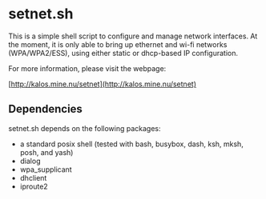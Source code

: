 # setnet.sh #

This is a simple shell script to configure and manage network
interfaces. At the moment, it is only able to bring up ethernet and
wi-fi networks (WPA/WPA2/ESS), using either static or dhcp-based IP
configuration.

For more information, please visit the webpage:

[http://kalos.mine.nu/setnet](http://kalos.mine.nu/setnet)


## Dependencies ##

setnet.sh depends on the following packages:

- a standard posix shell
  (tested with bash, busybox, dash, ksh, mksh, posh, and yash)
- dialog
- wpa_supplicant
- dhclient
- iproute2



